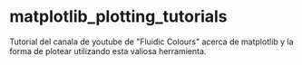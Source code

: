 # matplotlib_plotting_tutorials
Tutorial del canala de youtube de "Fluidic Colours" acerca de matplotlib y la forma de plotear utilizando esta valiosa herramienta.
